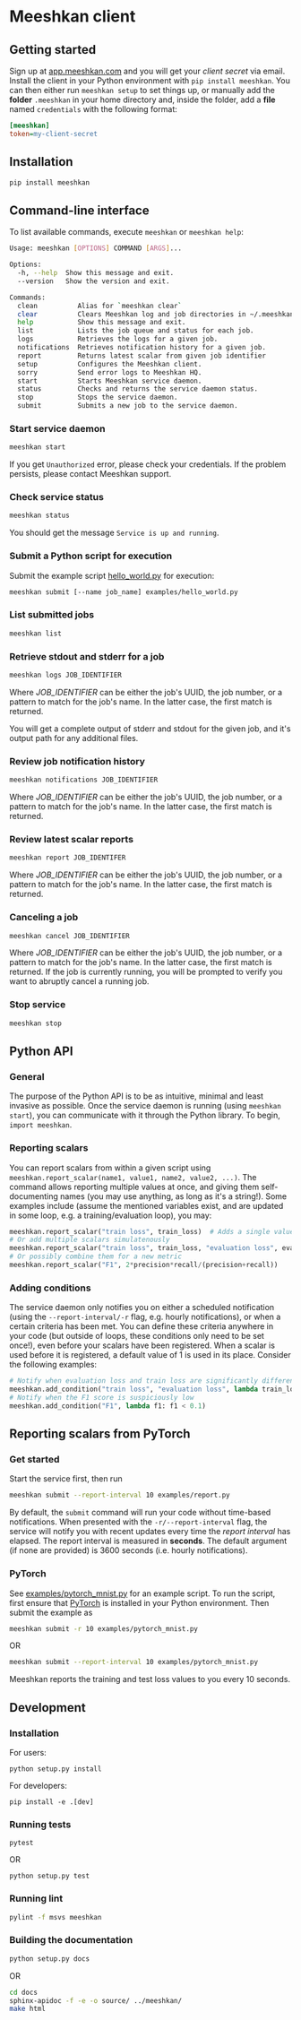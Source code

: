 # Meeshkan client

## Getting started
Sign up at [app.meeshkan.com](https://app.meeshkan.com) and you will get your _client secret_ via email.
Install the client in your Python environment with `pip install meeshkan`. You can then either run `meeshkan setup` to set things up, or manually add the **folder** `.meeshkan` in your home directory and, inside the folder, add a **file** named `credentials` with the following format:
```ini
[meeshkan]
token=my-client-secret
```

## Installation
```bash
pip install meeshkan
```

## Command-line interface
To list available commands, execute `meeshkan` or `meeshkan help`:
```bash
Usage: meeshkan [OPTIONS] COMMAND [ARGS]...

Options:
  -h, --help  Show this message and exit.
  --version   Show the version and exit.

Commands:
  clean          Alias for `meeshkan clear`
  clear          Clears Meeshkan log and job directories in ~/.meeshkan.
  help           Show this message and exit.
  list           Lists the job queue and status for each job.
  logs           Retrieves the logs for a given job.
  notifications  Retrieves notification history for a given job.
  report         Returns latest scalar from given job identifier
  setup          Configures the Meeshkan client.
  sorry          Send error logs to Meeshkan HQ.
  start          Starts Meeshkan service daemon.
  status         Checks and returns the service daemon status.
  stop           Stops the service daemon.
  submit         Submits a new job to the service daemon.

```

### Start service daemon
```bash
meeshkan start
```
If you get `Unauthorized` error, please check your credentials. If the problem persists, please contact Meeshkan support.

### Check service status
```bash
meeshkan status
```
You should get the message `Service is up and running`.

### Submit a Python script for execution
Submit the example script [hello_world.py](./examples/hello_world.py) for execution:
```bash
meeshkan submit [--name job_name] examples/hello_world.py
```

### List submitted jobs
```bash
meeshkan list
```

### Retrieve stdout and stderr for a job
```bash
meeshkan logs JOB_IDENTIFIER
```
Where *JOB_IDENTIFIER* can be either the job's UUID, the job number, or a pattern to match for the job's name.
In the latter case, the first match is returned.

You will get a complete output of stderr and stdout for the given job, and it's output path for any additional files.

### Review job notification history
```bash
meeshkan notifications JOB_IDENTIFIER
```
Where *JOB_IDENTIFIER* can be either the job's UUID, the job number, or a pattern to match for the job's name.
In the latter case, the first match is returned.


### Review latest scalar reports
```bash
meeshkan report JOB_IDENTIFER
```
Where *JOB_IDENTIFIER* can be either the job's UUID, the job number, or a pattern to match for the job's name.
In the latter case, the first match is returned.


### Canceling a job
```bash
meeshkan cancel JOB_IDENTIFIER
```
Where *JOB_IDENTIFIER* can be either the job's UUID, the job number, or a pattern to match for the job's name.
In the latter case, the first match is returned.
If the job is currently running, you will be prompted to verify you want to abruptly cancel a running job.


### Stop service
```bash
meeshkan stop
```

## Python API

### General
The purpose of the Python API is to be as intuitive, minimal and least invasive as possible.
Once the service daemon is running (using `meeshkan start`), you can communicate with it through the Python library.
To begin, `import meeshkan`.

### Reporting scalars
You can report scalars from within a given script using `meeshkan.report_scalar(name1, value1, name2, value2, ...)`.
The command allows reporting multiple values at once, and giving them self-documenting names (you may use anything, as
long as it's a string!).
Some examples include (assume the mentioned variables exist, and are updated in some loop, e.g. a training/evaluation
loop), you may:
```python
meeshkan.report_scalar("train loss", train_loss)  # Adds a single value for this process
# Or add multiple scalars simulatenously
meeshkan.report_scalar("train loss", train_loss, "evaluation loss", eval_loss, "evaluation accuracy", eval_acc)
# Or possibly combine them for a new metric
meeshkan.report_scalar("F1", 2*precision*recall/(precision+recall))
```

### Adding conditions
The service daemon only notifies you on either a scheduled notification (using the `--report-interval/-r` flag, e.g.
hourly notifications), or when a certain criteria has been met.
You can define these criteria anywhere in your code (but outside of loops, these conditions only need to be set once!),
even before your scalars have been registered. When a scalar is used before it is registered, a default value of 1 is
used in its place.
Consider the following examples:
```python
# Notify when evaluation loss and train loss are significantly different.
meeshkan.add_condition("train loss", "evaluation loss", lambda train_loss, eval_loss: abs(train_loss - eval_loss) > 0.2)
# Notify when the F1 score is suspiciously low
meeshkan.add_condition("F1", lambda f1: f1 < 0.1)
```


## Reporting scalars from PyTorch

### Get started
Start the service first, then run
``` bash
meeshkan submit --report-interval 10 examples/report.py
```

By default, the `submit` command will run your code without time-based notifications.
When presented with the `-r/--report-interval` flag, the service will notify you with recent updates every time the
*report interval* has elapsed. The report interval is measured in **seconds**.
The default argument (if none are provided) is 3600 seconds (i.e. hourly notifications).

### PyTorch
See [examples/pytorch_mnist.py](./examples/pytorch_mnist.py) for an example script. To run the script,
first ensure that [PyTorch](https://pytorch.org/) is installed in your Python environment. Then submit the example as
 ```bash
meeshkan submit -r 10 examples/pytorch_mnist.py
```
OR
```bash
meeshkan submit --report-interval 10 examples/pytorch_mnist.py
```
Meeshkan reports the training and test loss values to you every 10 seconds.


## Development

### Installation
For users:
```{bash}
python setup.py install
```

For developers:
```{bash}
pip install -e .[dev]
```

### Running tests
```{bash}
pytest
```

OR

```{bash}
python setup.py test
```

### Running lint
```bash
pylint -f msvs meeshkan
```

### Building the documentation
```bash
python setup.py docs
```

OR

```bash
cd docs
sphinx-apidoc -f -e -o source/ ../meeshkan/
make html
```